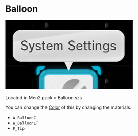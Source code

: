 # Balloon

![image](imgs/balloon/image.png)

Located in Men2.pack > Balloon.szs

You can change the [Color](../general/colors.md) of this by changing the materials:

- `W_BalloonC`
- `W_BalloonLT`
- `P_Tip`